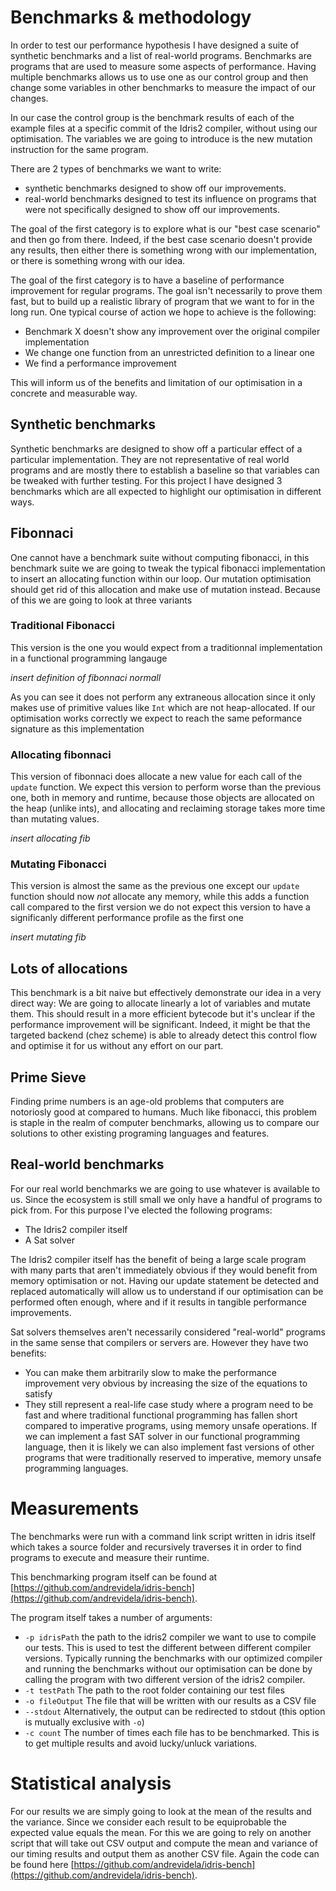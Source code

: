 # Benchmarks & methodology

In order to test our performance hypothesis I have designed a suite of synthetic benchmarks and a list of real-world programs. Benchmarks are programs that are used to measure some aspects of performance. Having multiple benchmarks allows us to use one as our control group and then change some variables in other benchmarks to measure the impact of our changes.

In our case the control group is the benchmark results of each of the example files at a specific commit of the Idris2 compiler, without using our optimisation. The variables we are going to introduce is the new mutation instruction for the same program.

There are 2 types of benchmarks we want to write:
- synthetic benchmarks designed to show off our improvements.
- real-world benchmarks designed to test its influence on programs that were not specifically designed to show off our improvements.
	 
The goal of the first category is to explore what is our "best case scenario" and then go from there. Indeed, if the best case scenario doesn't provide any results, then either there is something wrong with our implementation, or there is something wrong with our idea.

The goal of the first category is to have a baseline of performance improvement for regular programs. The goal isn't necessarily to prove them fast, but to build up a realistic library of program that we want to for in the long run. One typical course of action we hope to achieve is the following:

- Benchmark X doesn't show any improvement over the original compiler implementation
- We change one function from an unrestricted definition to a linear one
- We find a performance improvement

This will inform us of the benefits and limitation of our optimisation in a concrete and measurable way. 

## Synthetic benchmarks

Synthetic benchmarks are designed to show off a particular effect of a particular implementation. They are not representative of real world programs and are mostly there to establish a baseline so that variables can be tweaked with further testing. For this project I have designed 3 benchmarks which are all expected to highlight our optimisation in different ways.

## Fibonnaci

One cannot have a benchmark suite without computing fibonacci, in this benchmark suite we are going to tweak the typical fibonacci implementation to insert an allocating function within our loop. Our mutation optimisation should get rid of this allocation and make use of mutation instead. Because of this we are going to look at three variants

### Traditional Fibonacci

This version is the one you would expect from a traditionnal implementation in a functional programming langauge

*insert definition of fibonnaci normall*

As you can see it does not perform any extraneous allocation since it only makes use of primitive values like `Int` which are not heap-allocated. If our optimisation works correctly we expect to reach the same peformance signature as this implementation

### Allocating fibonnaci

This version of fibonnaci does allocate a new value for each call of the `update` function. We expect this version to perform worse than the previous one, both in memory and runtime, because those objects are allocated on the heap (unlike ints), and allocating and reclaiming storage takes more time than mutating values.

*insert allocating fib*

### Mutating Fibonacci

This version is almost the same as the previous one except our `update` function should now _not_ allocate any memory, while this adds a function call compared to the first version we do not expect this version to have a significanly different performance profile as the first one

*insert mutating fib*

## Lots of allocations

This benchmark is a bit naive but effectively demonstrate our idea in a very direct way: We are going to allocate linearly a lot of variables and mutate them. This should result in a more efficient bytecode but it's unclear if the performance improvement will be significant. Indeed, it might be that the targeted backend (chez scheme) is able to already detect this control flow and optimise it for us without any effort on our part.

## Prime Sieve

Finding prime numbers is an age-old problems that computers are notoriosly good at compared to humans. Much like fibonacci, this problem is  staple in the realm of computer benchmarks, allowing us to compare our solutions to other existing programing languages and features.

## Real-world benchmarks

For our real world benchmarks we are going to use whatever is available to us. Since the ecosystem is still small we only have a handful of programs to pick from. For this purpose I've elected the following programs:

- The Idris2 compiler itself
- A Sat solver

The Idris2 compiler itself has the benefit of being a large scale program with many parts that aren't immediately obvious if they would benefit from memory optimisation or not. Having our update statement be detected and replaced automatically will allow us to understand if our optimisation can be performed often enough, where and if it results in tangible performance improvements.

Sat solvers themselves aren't necessarily considered "real-world" programs in the same sense that compilers or servers are. However they have two benefits:
- You can make them arbitrarily slow to make the performance improvement very obvious by increasing the size of the equations to satisfy
- They still represent a real-life case study where a program need to be fast and where traditional functional programming has fallen short compared to imperative programs, using memory unsafe operations. If we can implement a fast SAT solver in our functional programming language, then it is likely we can also implement fast versions of other programs that were traditionally reserved to imperative, memory unsafe programming languages.

# Measurements

The benchmarks were run with a command link script written in idris itself which takes a source folder and recursively traverses it in order to find programs to execute and measure their runtime.

This benchmarking program itself can be found at [https://github.com/andrevidela/idris-bench](https://github.com/andrevidela/idris-bench).

The program itself takes a number of arguments:

- `-p idrisPath` the path to the idris2 compiler we want to use to compile our tests. This is used to test the different between different compiler versions. Typically running the benchmarks with our optimized compiler and running the benchmarks without our optimisation can be done by calling the program with two different version of the idris2 compiler.
- `-t testPath` The path to the root folder containing our test files
- `-o fileOutput` The file that will be written with our results as a CSV file
- `--stdout` Alternatively, the output can be redirected to stdout (this option is mutually exclusive with `-o`)
- `-c count` The number of times each file has to be benchmarked. This is to get multiple results and avoid lucky/unluck variations.

# Statistical analysis

For our results we are simply going to look at the mean of the results and the variance. Since we consider each result to be equiprobable the expected value equals the mean. For this we are going to rely on another script that will take out CSV output and compute the mean and variance of our timing results and output them as another CSV file. Again the code can be found here [https://github.com/andrevidela/idris-bench](https://github.com/andrevidela/idris-bench).
